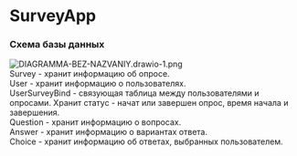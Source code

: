# SurveyApp
### Схема базы данных
![DIAGRAMMA-BEZ-NAZVANIY.drawio-1.png](https://s2.radikal.cloud/2024/12/03/DIAGRAMMA-BEZ-NAZVANIY.drawio-1.png)\
Survey - хранит информацию об опросе.\
User - хранит информацию о пользователях.\
UserSurveyBind - связующая таблица между пользователями и опросами. Хранит статус - начат или завершен опрос, время начала и завершения.\
Question - хранит информацию о вопросах.\
Answer - хранит информацию о вариантах ответа.\
Choice - хранит информацию об ответах, выбранных пользователем.
